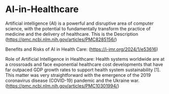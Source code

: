 # AI-in-Healthcare

Artificial intelligence (AI) is a powerful and disruptive area of computer science, with the potential to fundamentally transform the practice of medicine and the delivery of healthcare. 
This is the Description (https://pmc.ncbi.nlm.nih.gov/articles/PMC8285156/)

Benefits and Risks of AI in Health Care:
(https://i-jmr.org/2024/1/e53616)

Role of Artificial Intelligence in Healthcare:
Health systems worldwide are at a crossroads and face exponential healthcare cost developments that have far outpaced GDP growth rates to support health system sustainability [1]. This matter was very straightforward with the emergence of the 2019 coronavirus disease (COVID-19) pandemic and the Ukraine war. 
(https://pmc.ncbi.nlm.nih.gov/articles/PMC10301994/)
